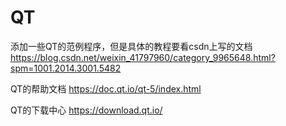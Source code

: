 # QT
添加一些QT的范例程序，但是具体的教程要看csdn上写的文档
https://blog.csdn.net/weixin_41797960/category_9965648.html?spm=1001.2014.3001.5482

QT的帮助文档
https://doc.qt.io/qt-5/index.html

QT的下载中心
https://download.qt.io/
